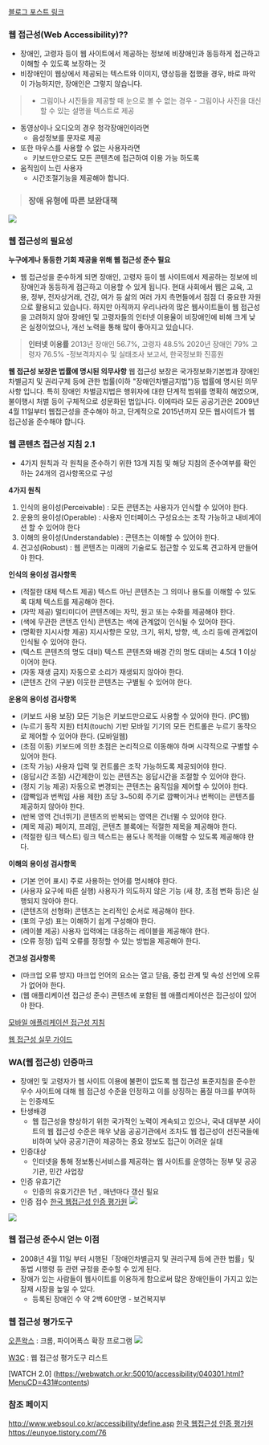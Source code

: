 [블로그 포스트 링크](https://velog.io/@flareon/%EC%9B%B9-%EC%A0%91%EA%B7%BC%EC%84%B1)


### 웹 접근성(Web Accessibility)??
 - 장애인, 고령자 등이 웹 사이트에서 제공하는 정보에 비장애인과 동등하게 접근하고 이해할 수 있도록 보장하는 것
- 비장애인이 웹상에서 제공되는 텍스트와 이미지, 영상등을 접했을 경우, 바로 파악이 가능하지만, 장애인은 그렇지 않습니다.
>  - 그림이나 시진들을 제공할 때 눈으로 볼 수 없는 경우
    - 그림이나 사진을 대신 할 수 있는 설명을 텍스트로 제공
  - 동영상이나 오디오의 경우 청각장애인이라면
    - 음성정보를 문자로 제공
  - 또한 마우스를 사용할 수 없는 사용자라면
    - 키보드만으로도 모든 콘텐츠에 접근하여 이용 가능 하도록
  - 움직임이 느린 사용자 
    - 시간조절기능을 제공해야 합니다.
> ### 장애 유형에 따른 보완대책 
 ![](https://images.velog.io/images/flareon/post/6a0205db-b1f4-4e54-b828-b79551e288e3/image.png)
 
### 웹 접근성의 필요성
**누구에게나 동등한 기회 제공을 위해 웹 접근성 준수 필요**
 - 웹 접근성을 준수하게 되면 장애인, 고령자 등이 웹 사이트에서 제공하는 정보에 비장애인과 동등하게 접근하고 이용할 수 있게 됩니다. 현대 사회에서 웹은 교육, 고용, 정부, 전자상거래, 건강, 여가 등 삶의 여러 가지 측면들에서 점점 더 중요한 자원으로 활용되고 있습니다. 하지만 아직까지 우리나라의 많은 웹사이트들이 웹 접근성을 고려하지 않아 장애인 및 고령자들의 인터넷 이용율이 비장애인에 비해 크게 낮은 실정이었으나, 개선 노력을 통해 많이 좋아지고 있습니다.
  >  **인터넷 이용률**
  2013년 장애인 56.7%, 고령자 48.5%
  2020년 장애인 79% 고령자 76.5% 
  -정보격차지수 및 실태조사 보고서, 한국정보화 진흥원
  
**웹 접근성 보장은 법률에 명시된 의무사항**
웹 접근성 보장은  국가정보화기본법과 장애인차별금지 및 권리구제 등에 관한 법률(이하 "장애인차별금지법")등 법률에 명시된 의무사항 입니다. 특히 장애인 차별금지법은 행위자에 대한 단계적 범위를 명확히 해였으며, 불이행시 처벌 등이 구체적으로 성문화된 법입니다. 이에따라 모든 공공기관은 2009년 4월 11일부터 웹접근성을 준수해야 하고, 단계적으로 2015년까지 모든 웹사이트가 웹 접근성을 준수해야 합니다.

### 웹 콘텐츠 접근성 지침 2.1
- 4가지 원칙과 각 원칙을 준수하기 위한 13개 지침 및 해당 지침의 준수여부를 확인하는 24개의 검사항목으로 구성


**4가지 원칙**
 1. 인식의 용이성(Perceivable) : 모든 콘텐츠는 사용자가 인식할 수 있어야 한다.
 2. 운용의 용이성(Operable) : 사용자 인터페이스 구성요소는 조작 가능하고 내비게이션 할 수 있어야 한다
 3. 이해의 용이성(Understandable) : 콘텐츠는 이해할 수 있어야 한다.
 4. 견고성(Robust) : 웹 콘텐츠는 미래의 기술로도 접근할 수 있도록 견고하게 만들어야 한다.
 
**인식의 용이성 검사항목**
 - (적절한 대체 텍스트 제공) 텍스트 아닌 콘텐츠는 그 의미나 용도를 이해할 수 있도록 대체 텍스트를 제공해야 한다.
 - (자막 제공) 멀티미디어 콘텐츠에는 자막, 원고 또는 수화를 제공해야 한다.
 - (색에 무관한 콘텐츠 인식) 콘텐츠는 색에 관계없이 인식될 수 있어야 한다.
 - (명확한 지시사항 제공) 지시사항은 모양, 크기, 위치, 방향, 색, 소리 등에 관계없이 인식될 수 있어야 한다.
 - (텍스트 콘텐츠의 명도 대비) 텍스트 콘텐츠와 배경 간의 명도 대비는 4.5대 1 이상이어야 한다.
 - (자동 재생 금지) 자동으로 소리가 재생되지 않아야 한다.
 - (콘텐츠 간의 구분) 이웃한 콘텐츠는 구별될 수 있어야 한다.

**운용의 용이성 검사항목**
- (키보드 사용 보장) 모든 기능은 키보드만으로도 사용할 수 있어야 한다. (PC웹)
- (누르기 동작 지원) 터치(touch) 기반 모바일 기기의 모든 컨트롤은 누르기 동작으로 제어할 수 있어야 한다. (모바일웹)
- (초점 이동) 키보드에 의한 초점은 논리적으로 이동해야 하며 시각적으로 구별할 수 있어야 한다.
- (조작 가능) 사용자 입력 및 컨트롤은 조작 가능하도록 제공되어야 한다.
- (응답시간 조절) 시간제한이 있는 콘텐츠는 응답시간을 조절할 수 있어야 한다.
- (정지 기능 제공) 자동으로 변경되는 콘텐츠는 움직임을 제어할 수 있어야 한다.
- (깜빡임과 번쩍임 사용 제한) 초당 3~50회 주기로 깜빡이거나 번쩍이는 콘텐츠를 제공하지 않아야 한다.
- (반복 영역 건너뛰기) 콘텐츠의 반복되는 영역은 건너뛸 수 있어야 한다.
- (제목 제공) 페이지, 프레임, 콘텐츠 블록에는 적절한 제목을 제공해야 한다.
- (적절한 링크 텍스트) 링크 텍스트는 용도나 목적을 이해할 수 있도록 제공해야 한다.

**이해의 용이성 검사항목**
- (기본 언어 표시) 주로 사용하는 언어를 명시해야 한다.
- (사용자 요구에 따른 실행) 사용자가 의도하지 않은 기능 (새 창, 초점 변화 등)은 실행되지 않아야 한다.
- (콘텐츠의 선형화) 콘텐츠는 논리적인 순서로 제공해야 한다.
- (표의 구성) 표는 이해하기 쉽게 구성해야 한다.
- (레이블 제공) 사용자 입력에는 대응하는 레이블을 제공해야 한다.
- (오류 정정) 입력 오류를 정정할 수 있는 방법을 제공해야 한다.
 
**견고성 검사항목**
- (마크업 오류 방지) 마크업 언어의 요소는 열고 닫음, 중첩 관계 및 속성 선언에 오류가 없어야 한다.
- (웹 애플리케이션 접근성 준수) 콘텐츠에 포함된 웹 애플리케이션은 접근성이 있어야 한다.

[모바일 애플리케이션 접근성 지침](http://www.websoul.co.kr/accessibility/MA_guide.asp)

[웹 접근성 실무 가이드](http://www.websoul.co.kr/consulting/guide1_01.asp)

### WA(웹 접근성) 인증마크
 - 장애인 및 고령자가 웹 사이트 이용에 불편이 없도록 웹 접근성 표준지침을 준수한 우수 사이트에 대해 웹 접근성 수준을 인정하고 이를 상징하는 품질 마크를 부여하는 인증제도
 - 탄생배경
   - 웹 접근성을 향상하기 위한 국가적인 노력이 계속되고 있으나, 국내 대부분 사이트의 웹 접근성 수준은 매우 낮음 공공기관에서 조차도 웹 접근성이 선진국들에 비하여 낮아 공공기관이 제공하는 중요 정보도 접근이 어려운 실태
 - 인증대상
   - 인터넷을 통해 정보통신서비스를 제공하는 웹 사이트를 운영하는 정부 및 공공기관, 민간 사업장  
 - 인증 유효기간
   - 인증의 유효기간은 1년 , 매년마다 갱신 필요
 - 인증 접수
  [한국 웹접근성 인증 평가원](http://www.wa.or.kr/index.asp)
 ![](https://images.velog.io/images/flareon/post/64034b02-23d2-49f6-919c-53ae8da2e242/image.png)
 
 
 ![](https://images.velog.io/images/flareon/post/e67d6855-9967-41cb-bea0-59644c5373c0/image.png)

### 웹 접근성 준수시 얻는 이점
- 2008년 4월 11일 부터 시행된「장애인차별금지 및 권리구제 등에 관한 법률」및 동법 시행령 등 관련 규정을 준수할 수 있게 된다.
- 장애가 있는 사람들이 웹사이트를 이용하게 함으로써 많은 장애인들이 가지고 있는 잠재 시장을 높일 수 있다.
  - 등록된 장애인 수 약 2백 60만명 - 보건복지부 

### 웹 접근성 평가도구
[오픈왁스](https://chrome.google.com/webstore/detail/openwax/bfahpbmaknaeohgdklfbobogpdngngoe/related?hl=ko) : 크롬, 파이어폭스 확장 프로그램 
![](https://images.velog.io/images/flareon/post/068c102e-6ead-41aa-944a-c6e644c5f602/image.png)

[W3C](https://www.w3.org/WAI/ER/tools/) : 웹 접근성 평가도구 리스트

[WATCH 2.0]
(https://webwatch.or.kr:50010/accessibility/040301.html?MenuCD=431#contents)

### 참조 페이지
http://www.websoul.co.kr/accessibility/define.asp
[한국 웹접근성 인증 평가원](http://www.wa.or.kr/m1/sub1.asp)
https://eunyoe.tistory.com/76